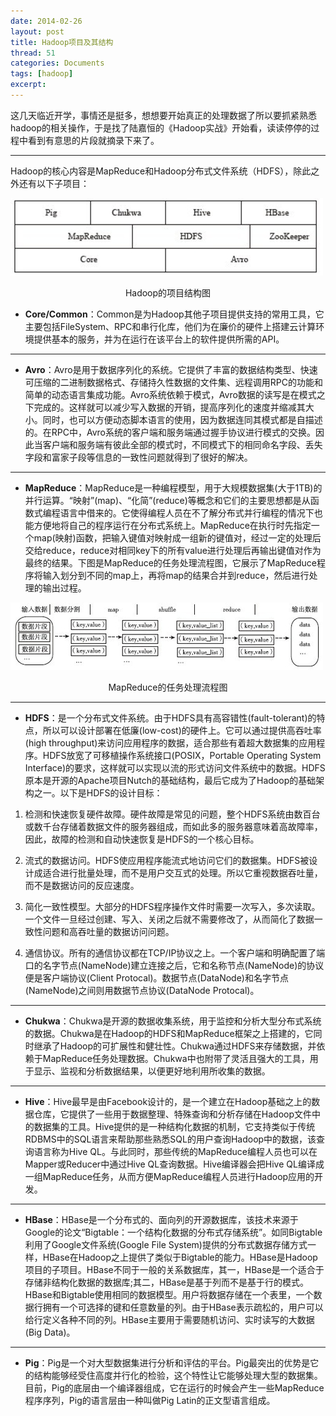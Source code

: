 ```yaml
---
date: 2014-02-26
layout: post
title: Hadoop项目及其结构
thread: 51
categories: Documents
tags: [hadoop]
excerpt: 
---
```


这几天临近开学，事情还是挺多，想想要开始真正的处理数据了所以要抓紧熟悉hadoop的相关操作，于是找了陆嘉恒的《Hadoop实战》开始看，读读停停的过程中看到有意思的片段就摘录下来了。

----

Hadoop的核心内容是MapReduce和Hadoop分布式文件系统（HDFS），除此之外还有以下子项目：

![Hadoop的项目结构图](/assets/2014-02-26-hadoopstructpicture.jpg "Hadoop的项目结构图")

<center>Hadoop的项目结构图</center>

* **Core/Common**：Common是为Hadoop其他子项目提供支持的常用工具，它主要包括FileSystem、RPC和串行化库，他们为在廉价的硬件上搭建云计算环境提供基本的服务，并为在运行在该平台上的软件提供所需的API。


----------


* **Avro**：Avro是用于数据序列化的系统。它提供了丰富的数据结构类型、快速可压缩的二进制数据格式、存储持久性数据的文件集、远程调用RPC的功能和简单的动态语言集成功能。Avro系统依赖于模式，Avro数据的读写是在模式之下完成的。这样就可以减少写入数据的开销，提高序列化的速度并缩减其大小。同时，也可以方便动态脚本语言的使用，因为数据连同其模式都是自描述的。在RPC中，Avro系统的客户端和服务端通过握手协议进行模式的交换。因此当客户端和服务端有彼此全部的模式时，不同模式下的相同命名字段、丢失字段和富家子段等信息的一致性问题就得到了很好的解决。


----------


* **MapReduce**：MapReduce是一种编程模型，用于大规模数据集(大于1TB)的并行运算。“映射”(map)、“化简”(reduce)等概念和它们的主要思想都是从函数式编程语言中借来的。它使得编程人员在不了解分布式并行编程的情况下也能方便地将自己的程序运行在分布式系统上。MapReduce在执行时先指定一个map(映射)函数，把输入键值对映射成一组新的键值对，经过一定的处理后交给reduce，reduce对相同key下的所有value进行处理后再输出键值对作为最终的结果。下图是MapReduce的任务处理流程图，它展示了MapReduce程序将输入划分到不同的map上，再将map的结果合并到reduce，然后进行处理的输出过程。

![MapReduce的任务处理流程图](/assets/2014-02-26-mapreducestep.jpg "MapReduce的任务处理流程图")

<center>MapReduce的任务处理流程图</center>


----------


* **HDFS**：是一个分布式文件系统。由于HDFS具有高容错性(fault-tolerant)的特点，所以可以设计部署在低廉(low-cost)的硬件上。它可以通过提供高吞吐率(high throughput)来访问应用程序的数据，适合那些有着超大数据集的应用程序。HDFS放宽了可移植操作系统接口(POSIX，Portable Operating System Interface)的要求，这样就可以实现以流的形式访问文件系统中的数据。HDFS原本是开源的Apache项目Nutch的基础结构，最后它成为了Hadoop的基础架构之一。以下是HDFS的设计目标：

 1. 检测和快速恢复硬件故障。硬件故障是常见的问题，整个HDFS系统由数百台或数千台存储着数据文件的服务器组成，而如此多的服务器意味着高故障率，因此，故障的检测和自动快速恢复是HDFS的一个核心目标。

 2. 流式的数据访问。HDFS使应用程序能流式地访问它们的数据集。HDFS被设计成适合进行批量处理，而不是用户交互式的处理。所以它重视数据吞吐量，而不是数据访问的反应速度。

 3. 简化一致性模型。大部分的HDFS程序操作文件时需要一次写入，多次读取。一个文件一旦经过创建、写入、关闭之后就不需要修改了，从而简化了数据一致性问题和高吞吐量的数据访问问题。

 4. 通信协议。所有的通信协议都在TCP/IP协议之上。一个客户端和明确配置了端口的名字节点(NameNode)建立连接之后，它和名称节点(NameNode)的协议便是客户端协议(Client Protocal)。数据节点(DataNode)和名字节点(NameNode)之间则用数据节点协议(DataNode Protocal)。


----------


* **Chukwa**：Chukwa是开源的数据收集系统，用于监控和分析大型分布式系统的数据。Chukwa是在Hadoop的HDFS和MapReduce框架之上搭建的，它同时继承了Hadoop的可扩展性和健壮性。Chukwa通过HDFS来存储数据，并依赖于MapReduce任务处理数据。Chukwa中也附带了灵活且强大的工具，用于显示、监视和分析数据结果，以便更好地利用所收集的数据。


----------


* **Hive**：Hive最早是由Facebook设计的，是一个建立在Hadoop基础之上的数据仓库，它提供了一些用于数据整理、特殊查询和分析存储在Hadoop文件中的数据集的工具。Hive提供的是一种结构化数据的机制，它支持类似于传统RDBMS中的SQL语言来帮助那些熟悉SQL的用户查询Hadoop中的数据，该查询语言称为Hive QL。与此同时，那些传统的MapReduce编程人员也可以在Mapper或Reducer中通过Hive QL查询数据。Hive编译器会把Hive QL编译成一组MapReduce任务，从而方便MapReduce编程人员进行Hadoop应用的开发。


----------


* **HBase**：HBase是一个分布式的、面向列的开源数据库，该技术来源于Google的论文“Bigtable：一个结构化数据的分布式存储系统”。如同Bigtable利用了Google文件系统(Google File System)提供的分布式数据存储方式一样，HBase在Hadoop之上提供了类似于Bigtable的能力。HBase是Hadoop 项目的子项目。HBase不同于一般的关系数据库，其一，HBase是一个适合于存储非结构化数据的数据库;其二，HBase是基于列而不是基于行的模式。HBase和Bigtable使用相同的数据模型。用户将数据存储在一个表里，一个数据行拥有一个可选择的键和任意数量的列。由于HBase表示疏松的，用户可以给行定义各种不同的列。HBase主要用于需要随机访问、实时读写的大数据(Big Data)。


----------


* **Pig**：Pig是一个对大型数据集进行分析和评估的平台。Pig最突出的优势是它的结构能够经受住高度并行化的检验，这个特性让它能够处理大型的数据集。目前，Pig的底层由一个编译器组成，它在运行的时候会产生一些MapReduce程序序列，Pig的语言层由一种叫做Pig Latin的正文型语言组成。
